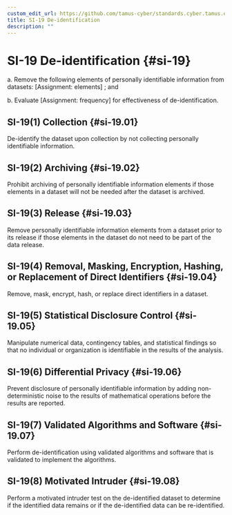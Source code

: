 ```yaml
---
custom_edit_url: https://github.com/tamus-cyber/standards.cyber.tamus.edu/tree/main/content/tamus.edu/TAMUS_profile.xml
title: SI-19 De-identification
description: ""
---
```


# SI-19 De-identification {#si-19}

a. Remove the following elements of personally identifiable information from datasets: [Assignment: elements] ; and

b. Evaluate [Assignment: frequency] for effectiveness of de-identification.

## SI-19(1) Collection {#si-19.01}

De-identify the dataset upon collection by not collecting personally identifiable information.

## SI-19(2) Archiving {#si-19.02}

Prohibit archiving of personally identifiable information elements if those elements in a dataset will not be needed after the dataset is archived.

## SI-19(3) Release {#si-19.03}

Remove personally identifiable information elements from a dataset prior to its release if those elements in the dataset do not need to be part of the data release.

## SI-19(4) Removal, Masking, Encryption, Hashing, or Replacement of Direct Identifiers {#si-19.04}

Remove, mask, encrypt, hash, or replace direct identifiers in a dataset.

## SI-19(5) Statistical Disclosure Control {#si-19.05}

Manipulate numerical data, contingency tables, and statistical findings so that no individual or organization is identifiable in the results of the analysis.

## SI-19(6) Differential Privacy {#si-19.06}

Prevent disclosure of personally identifiable information by adding non-deterministic noise to the results of mathematical operations before the results are reported.

## SI-19(7) Validated Algorithms and Software {#si-19.07}

Perform de-identification using validated algorithms and software that is validated to implement the algorithms.

## SI-19(8) Motivated Intruder {#si-19.08}

Perform a motivated intruder test on the de-identified dataset to determine if the identified data remains or if the de-identified data can be re-identified.

